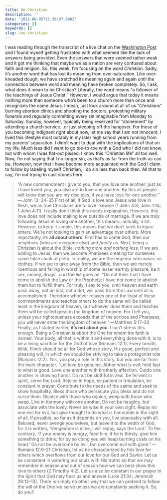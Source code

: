 ```yaml
---
title: Un-Christian
description: ''
date: '2011-08-05T11:30:07.000Z'
categories: []
keywords: []
slug: /un-christian
---
```

I was reading through the transcript of a live chat on the [Washington Post](http://live.washingtonpost.com/lisa-miller-on-faith-0728.html) and I found myself getting frustrated with what seemed like the lack of answers being provided. Even the answers that were seemed rather weak and it got me thinking that maybe we as a nation are very confused about faith and religion. So, this week, I’m focusing on the word _Christian_. Sadly, it’s another word that has lost its meaning from over-saturation. Like over-kneaded dough, we have stretched its meaning again and again until the connection between word and meaning have broken completely. So, I ask, what does it mean to be Christian?
Literally, the word means “a follower of the teachings of Jesus Christ.” However, I would argue that today it means nothing more than someone who’s been to a church more than once and recognizes the name Jesus. I mean, just look around at all of us “_Christians_” burning abortion clinics and shooting the doctors, protesting military funerals and regularly committing every sin imaginable from Monday to Saturday. Sunday, however, typically being reserved for “atonement” by attending a church service…or just sleeping off the hangover.
For those of you becoming indignant right about now, let me say that I am not innocent. I lived this lifestyle most notably in my later high school years running from my parents’ separation. I didn’t want to deal with the implications of that on my life. Much less did I want to go toe-to-toe with a God who I did not know, but with whom I was flat-out pissed. I know this “Christian life” all too well. Now, I’m not saying that I no longer sin, as that’s as far from the truth as can be. However, now that I have become more acquainted with the God I claim to follow by labeling myself Christian, I do sin less than back then. All that to say, I’m not trying to cast stones here.
> “A new commandment I give to you, that you love one another: just as I have loved you, you also are to love one another. By this all people will know that you are my disciples, if you have love for one another.” — John 13: 34–35
First of all, if God is love and Jesus was love in flesh, we as true Christians are to love likewise (1 John 4:8; John 1:14; 1 John 4:11). I really don’t think this needs explanation. However, this love does not include making love outside of marriage. If we are truly following Jesus in loving one another, this means…actually, a lot. However, to keep it simple, this means that we don’t seek to injure others. We’re not looking to gain an advantage over others. More importantly, its **all about others**. First has to come God, then our neighbors (who are _everyone_ else) and _finally_ us.
Next, being a Christian is about the Bible, _nothing more and nothing less_. If we are adding to Jesus, then we become Pharisees creating for ourselves some false cloak of piety. In reality, we are the emperor who wears no clothes. If we are to take away from the Bible, then we are merely licentious and falling in worship of some lesser earthly pleasure, be it sex, money, drugs…and the list goes on.
> “Do not think that I have come to abolish the Law or the Prophets; I have not come to abolish them but to fulfill them. For truly, I say to you, until heaven and earth pass away, not an iota, not a dot, will pass from the Law until all is accomplished. Therefore whoever relaxes one of the least of these commandments and teaches others to do the same will be called least in the kingdom of heaven, but whoever does them and teaches them will be called great in the kingdom of heaven. For I tell you, unless your righteousness exceeds that of the scribes and Pharisees, you will never enter the kingdom of heaven.” — Matthew 5:17–20
Finally, as I stated earlier, **it’s not about you**. I can’t stress this enough. Being a Christian is about the One for whom the faith is named. Your body, all that is within it and everything done with it, is to be a living sacrifice for the God of love (Romans 12:1). Every breath, blink, flinch should be all for God whose story, His good, perfect and pleasing will, in which we should be striving to take a protagonist role (Romans 12:2). _Yes_, you play a role in this story, but you are far from the main character.
> “Let love be genuine. Abhor what is evil; hold fast to what is good. Love one another with brotherly affection. Outdo one another in showing honor. Do not be slothful in zeal, be fervent in spirit, serve the Lord. Rejoice in hope, be patient in tribulation, be constant in prayer. Contribute to the needs of the saints and seek to show hospitality. Bless those who persecute you; bless and do not curse them. Rejoice with those who rejoice, weep with those who weep. Live in harmony with one another. Do not be haughty, but associate with the lowly. Never be wise in your own sight. Repay no one evil for evil, but give thought to do what is honorable in the sight of all. If possible, so far as it depends on you, live peaceably with all. Beloved, never avenge yourselves, but leave it to the wrath of God, for it is written, ‘Vengeance is mine, I will repay, says the Lord.’ To the contrary, ‘if your enemy is hungry, feed him; if he is thirsty, give him something to drink; for by so doing you will heap burning coals on his head.’ Do not be overcome by evil, but overcome evil with good.” — Romans 12:9–21
Christian, let us be characterized by this love for others which overflows from our love for our God and Savior. Let us be consistent in watering our souls with His truths so that we may remember in season and out of season how we can best show this love to others (2 Timothy 4:2). Let us also be constant in our prayer in the Spirit that God may hear us and answer (Luke 21:34; Jeremiah 29:12–13). There is simply no other way that we can pretend to follow the will of the One we serve unless we are constantly seeking it. So, do you?
